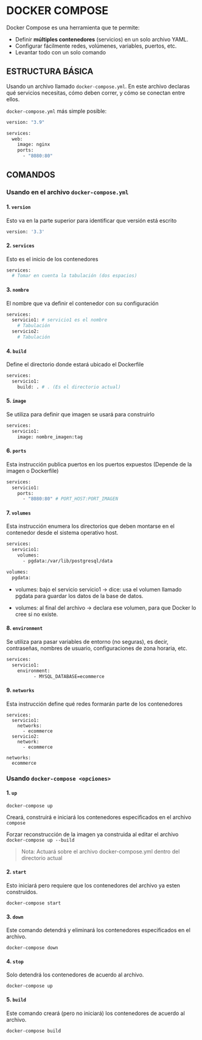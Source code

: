 # DOCKER COMPOSE
Docker Compose es una herramienta que te permite:
* Definir **múltiples contenedores** (servicios) en un solo archivo YAML.
* Configurar fácilmente redes, volúmenes, variables, puertos, etc.
* Levantar todo con un solo comando


## ESTRUCTURA BÁSICA
Usando un archivo llamado `docker-compose.yml`. En este archivo declaras qué servicios necesitas, cómo deben correr, y cómo se conectan entre ellos.

`docker-compose.yml` más simple posible:
```bash
version: "3.9"

services:
  web:
    image: nginx
    ports:
      - "8080:80"

```

## COMANDOS 

### Usando en el archivo `docker-compose.yml`
#### 1. `version`
Esto va en la parte superior para identificar que versión está escrito
```dockerfile
version: '3.3'
```

#### 2. `services`
Esto es el inicio de los contenedores
```dockerfile
services:
  # Tomar en cuenta la tabulación (dos espacios)
```

#### 3. `nombre` 
El nombre que va definir el contenedor con su configuración
```dockerfile
services:
  servicio1: # servicio1 es el nombre
    # Tabulación
  servicio2:
    # Tabulación
```

#### 4. `build`
Define el directorio donde estará ubicado el Dockerfile
```dockerfile
services: 
  servicio1:
    build: . # . (Es el directorio actual)
```
#### 5. `image`
Se utiliza para definir que imagen se usará para construirlo
```dockerfile
services:
  servicio1:
    image: nombre_imagen:tag
```

#### 6. `ports`
Esta instrucción publica puertos en los puertos expuestos (Depende de la imagen o Dockerfile)
```dockerfile
services:
  servicio1:
    ports: 
      - "8080:80" # PORT_HOST:PORT_IMAGEN
```

#### 7. `volumes`
Esta instrucción enumera los directorios que deben montarse en el contenedor desde el sistema operativo host.
```dockerfile
services:
  servicio1:
    volumes:  
      - pgdata:/var/lib/postgresql/data

volumes:
  pgdata:

```

* volumes: bajo el servicio servicio1 → dice: usa el volumen llamado pgdata para guardar los datos de la base de datos.

* volumes: al final del archivo → declara ese volumen, para que Docker lo cree si no existe.

#### 8. `environment`
Se utiliza para pasar variables de entorno (no seguras), es decir, contraseñas, nombres de usuario, configuraciones de zona horaria, etc.
```dockerfile
services:
  servicio1:
    environment:
          - MYSQL_DATABASE=ecommerce
```

#### 9. `networks`
Esta instrucción define qué redes formarán parte de los contenedores
```
services:
  servicio1:
    networks:
      - ecommerce
  servicio2:
    network:
      - ecommerce

networks:
  ecommerce
```

### Usando `docker-compose <opciones>`
#### 1. `up`
```
docker-compose up
```

Creará, construirá e iniciará los contenedores especificados en el archivo `compose`

Forzar reconstrucción de la imagen ya construida al editar el archivo `docker-compose up --build`

> Nota: Actuará sobre el archivo docker-compose.yml dentro del directorio actual

#### 2. `start`
Esto iniciará pero requiere que los contenedores del archivo ya esten construidos.
```
docker-compose start
```

#### 3. `down`
Este comando detendrá y eliminará los contenedores especificados en el archivo.

```
docker-compose down
```

#### 4. `stop`
Solo detendrá los contenedores de acuerdo al archivo.

```
docker-compose up
```

#### 5. `build`
Este comando creará (pero no iniciará) los contenedores de acuerdo al archivo.

```
docker-compose build
```




